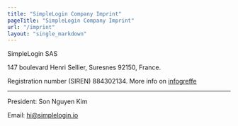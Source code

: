 ```yaml
---
title: "SimpleLogin Company Imprint"
pageTitle: "SimpleLogin Company Imprint"
url: "/imprint"
layout: "single_markdown"
---
```


SimpleLogin SAS

147 boulevard Henri Sellier, Suresnes 92150, France.

Registration number (SIREN) 884302134. More info on
[infogreffe](https://www.infogreffe.fr/entreprise-societe/884302134-simplelogin-920120B049290000.html?typeProduitOnglet=EXTRAIT&afficherretour=false#)


---

President: Son Nguyen Kim

Email: hi@simplelogin.io




